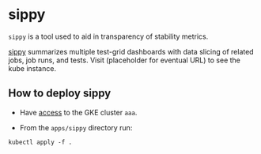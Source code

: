 # sippy

`sippy` is a tool used to aid in transparency of stability metrics.

[sippy](https://github.com/openshift/sippy) summarizes multiple test-grid dashboards with data slicing of related jobs, job runs,
and tests.  Visit (placeholder for eventual URL) to see the kube instance. 


## How to deploy sippy

- Have [access](https://github.com/kubernetes/k8s.io/blob/master/running-in-community-clusters.md) to the GKE cluster `aaa`.

- From the `apps/sippy` directory run:

```console
kubectl apply -f .
```

